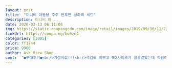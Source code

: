 ```yaml
---
layout: post 
title:  "미니비 아동용 주주 맨투맨 상하의 세트" 
description: 미니비 아 ..
date: 2020-02-13 06:11:08 
img: https://static.coupangcdn.com/image/retail/images/2019/09/30/11/7/f5f702e2-445c-467f-9cdc-ac7703215e42.jpg 
linkUrl: https://coupa.ng/bo5zn4 
categories: [1005] 
color: ff1744 
price: 9900 
author: Ask View Shop 
cont:  "●구매후기●<br/>가성비값!!!<br/>색감도 이쁘고 9호사이즈가 클줄알았는데 적당히 맞아서 너무좋네요^^편하게 입을것같아요♡<br/>가성비값!!!<br/>색감도 이쁘고 9호사이즈가 클줄알았는데 적당히 맞아서 너무좋네요^^편하게 입을것같아요♡<br/>" 
---
```

